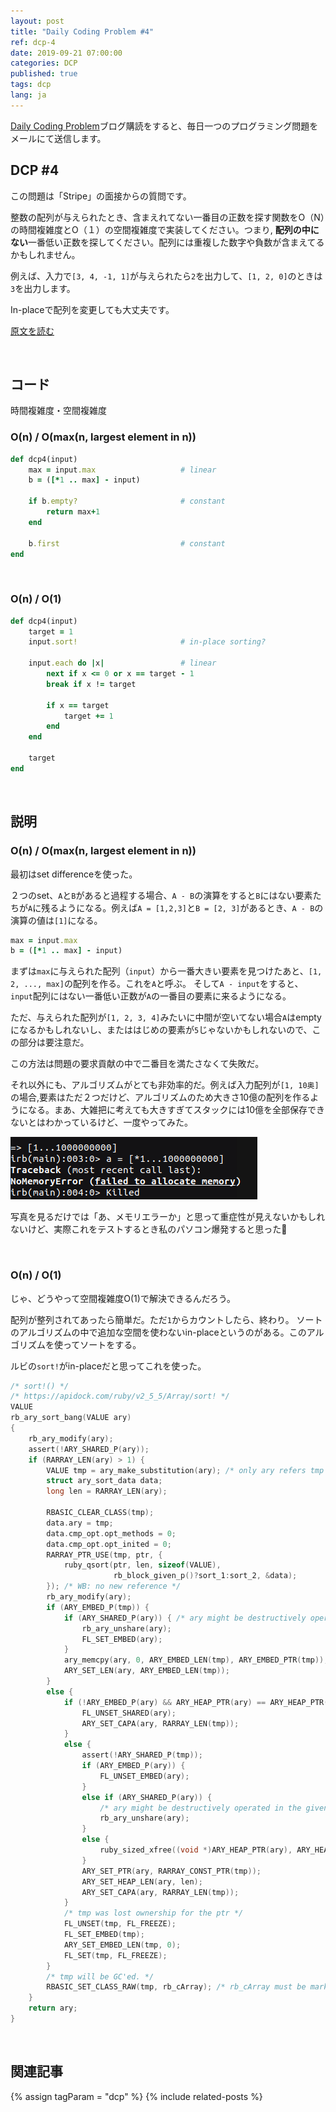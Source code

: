 ```yaml
---
layout: post
title: "Daily Coding Problem #4"
ref: dcp-4
date: 2019-09-21 07:00:00
categories: DCP
published: true
tags: dcp
lang: ja
---
```


[Daily Coding Problem](https://www.dailycodingproblem.com)ブログ購読をすると、毎日一つのプログラミング問題をメールにて送信します。

## **DCP #4**
この問題は「Stripe」の面接からの質問です。

整数の配列が与えられたとき、含まえれてない一番目の正数を探す関数をO（N）の時間複雑度とO（１）の空間複雑度で実装してください。つまり, **配列の中にない**一番低い正数を探してください。配列には重複した数字や負数が含まえてるかもしれません。

例えば、入力で`[3, 4, -1, 1]`が与えられたら`2`を出力して、`[1, 2, 0]`のときは`3`を出力します。

In-placeで配列を変更しても大丈夫です。

[原文を読む](en-dcp-4.html#dcp4)

<br>

## **コード**
時間複雑度・空間複雑度

### O(n) / O(max(n, largest element in n))
```ruby
def dcp4(input)
    max = input.max                   # linear
    b = ([*1 .. max] - input)

    if b.empty?                       # constant
        return max+1 
    end

    b.first                           # constant
end
```

<br>

### O(n) / O(1)
```ruby
def dcp4(input)
    target = 1
    input.sort!                       # in-place sorting?

    input.each do |x|                 # linear
        next if x <= 0 or x == target - 1
        break if x != target

        if x == target
            target += 1
        end
    end

    target
end
```
<br>

## **説明**

### O(n) / O(max(n, largest element in n))
最初はset differenceを使った。

２つのset、`A`と`B`があると過程する場合、`A - B`の演算をすると`B`にはない要素たちが`A`に残るようになる。例えば`A = [1,2,3]`と`B = [2, 3]`があるとき、`A - B`の演算の値は`[1]`になる。

```ruby
max = input.max
b = ([*1 .. max] - input)
```

まずは`max`に与えられた配列（`input`）から一番大きい要素を見つけたあと、`[1, 2, ..., max]`の配列を作る。これを`A`と呼ぶ。
そして`A - input`をすると、`input`配列にはない一番低い正数が`A`の一番目の要素に来るようになる。

ただ、与えられた配列が`[1, 2, 3, 4]`みたいに中間が空いてない場合`A`はemptyになるかもしれないし、またははじめの要素が`5`じゃないかもしれないので、この部分は要注意だ。

この方法は問題の要求貢献の中で二番目を満たさなくて失敗だ。

それ以外にも、アルゴリズムがとても非効率的だ。例えば入力配列が`[1, 10奥]`の場合,要素はただ２つだけど、アルゴリズムのため大きさ10億の配列を作るようになる。まあ、大雑把に考えても大きすぎてスタックには10億を全部保存できないとはわかっているけど、一度やってみた。

![Memory](/assets/images/dcp/problem4/memory.png)

写真を見るだけでは「あ、メモリエラーか」と思って重症性が見えないかもしれないけど、実際これをテストするとき私のパソコン爆発すると思った💢

<br>

### O(n) / O(1)
じゃ、どうやって空間複雑度O(1)で解決できるんだろう。

配列が整列されてあったら簡単だ。ただ`1`からカウントしたら、終わり。
ソートのアルゴリズムの中で追加な空間を使わないin-placeというのがある。このアルゴリズムを使ってソートをする。

ルビの`sort!`がin-placeだと思ってこれを使った。

```c
/* sort!() */
/* https://apidock.com/ruby/v2_5_5/Array/sort! */
VALUE
rb_ary_sort_bang(VALUE ary)
{
    rb_ary_modify(ary);
    assert(!ARY_SHARED_P(ary));
    if (RARRAY_LEN(ary) > 1) {
        VALUE tmp = ary_make_substitution(ary); /* only ary refers tmp */
        struct ary_sort_data data;
        long len = RARRAY_LEN(ary);

        RBASIC_CLEAR_CLASS(tmp);
        data.ary = tmp;
        data.cmp_opt.opt_methods = 0;
        data.cmp_opt.opt_inited = 0;
        RARRAY_PTR_USE(tmp, ptr, {
            ruby_qsort(ptr, len, sizeof(VALUE),
                       rb_block_given_p()?sort_1:sort_2, &data);
        }); /* WB: no new reference */
        rb_ary_modify(ary);
        if (ARY_EMBED_P(tmp)) {
            if (ARY_SHARED_P(ary)) { /* ary might be destructively operated in the given block */
                rb_ary_unshare(ary);
                FL_SET_EMBED(ary);
            }
            ary_memcpy(ary, 0, ARY_EMBED_LEN(tmp), ARY_EMBED_PTR(tmp));
            ARY_SET_LEN(ary, ARY_EMBED_LEN(tmp));
        }
        else {
            if (!ARY_EMBED_P(ary) && ARY_HEAP_PTR(ary) == ARY_HEAP_PTR(tmp)) {
                FL_UNSET_SHARED(ary);
                ARY_SET_CAPA(ary, RARRAY_LEN(tmp));
            }
            else {
                assert(!ARY_SHARED_P(tmp));
                if (ARY_EMBED_P(ary)) {
                    FL_UNSET_EMBED(ary);
                }
                else if (ARY_SHARED_P(ary)) {
                    /* ary might be destructively operated in the given block */
                    rb_ary_unshare(ary);
                }
                else {
                    ruby_sized_xfree((void *)ARY_HEAP_PTR(ary), ARY_HEAP_SIZE(ary));
                }
                ARY_SET_PTR(ary, RARRAY_CONST_PTR(tmp));
                ARY_SET_HEAP_LEN(ary, len);
                ARY_SET_CAPA(ary, RARRAY_LEN(tmp));
            }
            /* tmp was lost ownership for the ptr */
            FL_UNSET(tmp, FL_FREEZE);
            FL_SET_EMBED(tmp);
            ARY_SET_EMBED_LEN(tmp, 0);
            FL_SET(tmp, FL_FREEZE);
        }
        /* tmp will be GC'ed. */
        RBASIC_SET_CLASS_RAW(tmp, rb_cArray); /* rb_cArray must be marked */
    }
    return ary;
}
```

<br>

## **関連記事**
{% assign tagParam = "dcp" %}
{% include related-posts %}